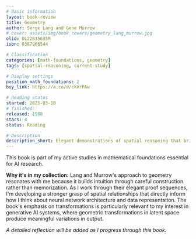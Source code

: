```yaml
---
# Basic information
layout: book-review
title: Geometry
author: Serge Lang and Gene Murrow
# cover: assets/img/book_covers/geometry_lang_murrow.jpg
olid: OL22835635M
isbn: 0387966544

# Classification
categories: [math-foundations, geometry]
tags: [spatial-reasoning, current-study]

# Display settings
position_math_foundations: 2
buy_link: https://a.co/d/ckVrPAw

# Reading status
started: 2025-03-10
# finished:
released: 1988
stars: 4
status: Reading

# Description
description_short: Elegant demonstrations of spatial reasoning that bridge abstract concepts with concrete visualization.
---
```


This book is part of my active studies in mathematical foundations essential for AI research.

**Why it's in my collection:** Lang and Murrow's approach to geometry resonates with me because it builds intuition through careful construction rather than memorization. As I work through their elegant proof sequences, I'm developing a stronger grasp of spatial relationships that directly inform how I think about neural network architecture and data representation. The book's emphasis on transformations is particularly relevant to my interest in generative AI systems, where geometric transformations in latent space produce meaningful variations in output.

_A detailed reflection will be added as I progress through this book._
